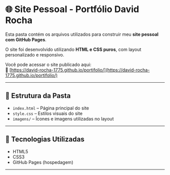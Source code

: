 # 🌐 Site Pessoal - Portfólio David Rocha

Esta pasta contém os arquivos utilizados para construir meu **site pessoal com GitHub Pages**.

O site foi desenvolvido utilizando **HTML e CSS puros**, com layout personalizado e responsivo.

Você pode acessar o site publicado aqui:  
🔗 [https://david-rocha-1775.github.io/portifolio/](https://david-rocha-1775.github.io/portifolio/)

---

## 📁 Estrutura da Pasta

- `index.html` – Página principal do site
- `style.css` – Estilos visuais do site
- `imagens/` – Ícones e imagens utilizadas no layout

---

## 🚀 Tecnologias Utilizadas

- HTML5
- CSS3
- GitHub Pages (hospedagem)

---
